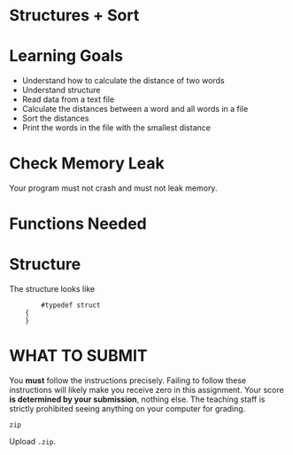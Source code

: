 # Structures + Sort

Learning Goals
==============

* Understand how to calculate the distance of two words
* Understand structure
* Read data from a text file
* Calculate the distances between a word and all words in a file
* Sort the distances
* Print the words in the file with the smallest distance

Check Memory Leak
=================

Your program must not crash and must not leak memory.  

Functions Needed
================

	
Structure
=========
The structure looks like
``` 
    	#typedef struct
	{
	} 
```

WHAT TO SUBMIT
==============

You **must** follow the instructions precisely. Failing to follow
these instructions will likely make you receive zero in this
assignment.  Your score **is determined by your submission**, nothing
else.  The teaching staff is strictly prohibited seeing anything on
your computer for grading.

```
zip 
```

Upload `.zip`.

